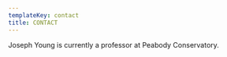```yaml
---
templateKey: contact
title: CONTACT
---
```

Joseph Young is currently a professor at Peabody Conservatory.

